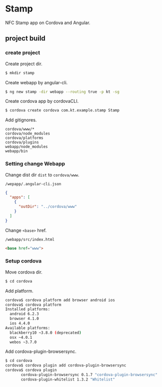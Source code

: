 # Stamp

NFC Stamp app on Cordova and Angular.

## project build

### create project

Create project dir.
```bash
$ mkdir stamp
```

Create webapp by angular-cli.
```bash
$ ng new stamp -dir webapp --routing true -p kt -sg
```

Create cordova app by cordovaCLI.
```bash
$ cordova create cordova com.kt.example.stamp Stamp
```

Add gitignores.
```ignore
cordova/www/*
cordova/node_modules
cordova/platforms
cordova/plugins
webapp/node_modules
webapp/bin
```

### Setting change Webapp

Change dist dir `dist` to `cordova/www`.

`/wepapp/.angular-cli.json`
```json
{
  "apps": [
    {
      "outDir": "../cordova/www"
    }
  ]
}
```

Change `<base>` href.

`/webapp/src/index.html`
```html
<base href="www">
```

### Setup cordova

Move cordova dir.

```bash
$ cd cordova
```

Add platform.

```bash
cordova$ cordova platform add browser android ios
cordova$ cordova platform
Installed platforms:
  android 6.2.3
  browser 4.1.0
  ios 4.4.0
Available platforms: 
  blackberry10 ~3.8.0 (deprecated)
  osx ~4.0.1
  webos ~3.7.0

```

Add cordova-plugin-browsersync.

```bash
$ cd cordova
cordova$ cordova plugin add cordova-plugin-browsersync
cordova$ cordova plugin
       cordova-plugin-browsersync 0.1.7 "cordova-plugin-browsersync"
       cordova-plugin-whitelist 1.3.2 "Whitelist"
```

